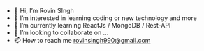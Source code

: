 - 👋 Hi, I’m Rovin SIngh
- 👀 I’m interested in learning coding or new technology and more
- 🌱 I’m currently learning ReactJs / MongoDB / Rest-API
- 💞️ I’m looking to collaborate on ...
- 📫 How to reach me rovinsingh990@gmail.com

<!---
rovin990/rovin990 is a ✨ special ✨ repository because its `README.md` (this file) appears on your GitHub profile.
You can click the Preview link to take a look at your changes.
--->
